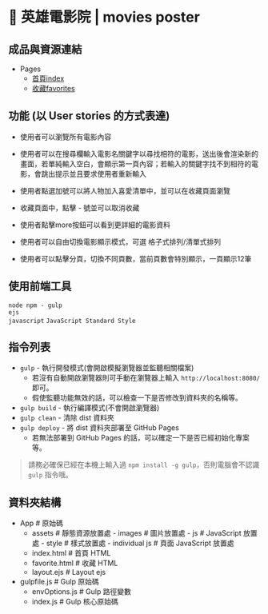 # :movie_camera: 英雄電影院 | movies poster

## 成品與資源連結

- Pages
  - [首頁index](https://penuts27.github.io/movieposter/index)
  - [收藏favorites](https://penuts27.github.io/movieposter/favorite.html/product.html)
  
## 功能 (以 User stories 的方式表達)
- 使用者可以瀏覽所有電影內容

- 使用者可以在搜尋欄輸入電影名關鍵字以尋找相符的電影，送出後會渲染新的畫面，若單純輸入空白，會顯示第一頁內容；若輸入的關鍵字找不到相符的電影，會跳出提示並且要求使用者重新輸入

- 使用者點選加號可以將人物加入喜愛清單中，並可以在收藏頁面瀏覽

- 收藏頁面中，點擊 - 號並可以取消收藏

- 使用者點擊more按鈕可以看到更詳細的電影資料

- 使用者可以自由切換電影顯示模式，可選 格子式排列/清單式排列

- 使用者可以點擊分頁，切換不同頁數，當前頁數會特別顯示，一頁顯示12筆

## 使用前端工具

`node npm - gulp`  
`ejs`  
`javascript` 
`JavaScript Standard Style`

## 指令列表

- `gulp` - 執行開發模式(會開啟模擬瀏覽器並監聽相關檔案)
  - 若沒有自動開啟瀏覽器則可手動在瀏覽器上輸入 `http://localhost:8080/` 即可。
  - 假使監聽功能無效的話，可以檢查一下是否修改到資料夾的名稱等。
- `gulp build` - 執行編譯模式(不會開啟瀏覽器)
- `gulp clean` - 清除 dist 資料夾
- `gulp deploy` - 將 dist 資料夾部署至 GitHub Pages
  - 若無法部署到 GitHub Pages 的話，可以確定一下是否已經初始化專案等。

> 請務必確保已經在本機上輸入過 `npm install -g gulp`，否則電腦會不認識 `gulp` 指令哦。

## 資料夾結構

- App # 原始碼
  - assets # 靜態資源放置處
        - images # 圖片放置處
        - js # JavaScript 放置處
        - style # 樣式放置處
        - individual js # 頁面 JavaScript 放置處
  - index.html # 首頁 HTML
  - favorite.html # 收藏 HTML
  - layout.ejs # Layout ejs
- gulpfile.js # Gulp 原始碼
  - envOptions.js # Gulp 路徑變數
  - index.js # Gulp 核心原始碼


